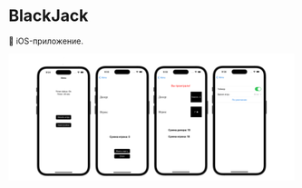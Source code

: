 # BlackJack
 iOS-приложение.

<img class="screen_application" src="https://github.com/mightyK1ngRichard/BlackJack/blob/main/Screens/Preview.png" width="1000">
